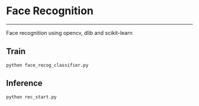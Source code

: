 # Face Recognition
<hr>
Face recognition using opencv, dlib and scikit-learn

## Train
```shell
python face_recog_classifier.py
```

## Inference
```shell
python rec_start.py
```